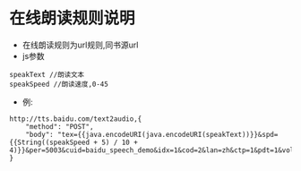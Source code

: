 # 在线朗读规则说明

* 在线朗读规则为url规则,同书源url
* js参数
~~~
speakText //朗读文本
speakSpeed //朗读速度,0-45
~~~
* 例:
~~~
http://tts.baidu.com/text2audio,{
    "method": "POST",
    "body": "tex={{java.encodeURI(java.encodeURI(speakText))}}&spd={{String((speakSpeed + 5) / 10 + 4)}}&per=5003&cuid=baidu_speech_demo&idx=1&cod=2&lan=zh&ctp=1&pdt=1&vol=5&pit=5&_res_tag_=audio"
}
~~~
